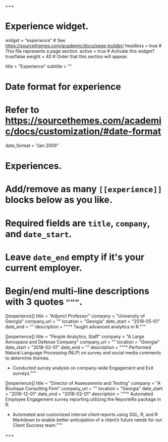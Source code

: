 +++
# Experience widget.
widget = "experience"  # See https://sourcethemes.com/academic/docs/page-builder/
headless = true  # This file represents a page section.
active = true  # Activate this widget? true/false
weight = 40  # Order that this section will appear.

title = "Experience"
subtitle = ""

# Date format for experience
#   Refer to https://sourcethemes.com/academic/docs/customization/#date-format
date_format = "Jan 2006"

# Experiences.
#   Add/remove as many `[[experience]]` blocks below as you like.
#   Required fields are `title`, `company`, and `date_start`.
#   Leave `date_end` empty if it's your current employer.
#   Begin/end multi-line descriptions with 3 quotes `"""`.


[[experience]]
  title = "Adjunct Professor"
  company = "University of Georgia"
  company_url = ""
  location = "Georgia"
  date_start = "2019-05-01"
  date_end = ""
  description = """* Taught advanced analytics in R."""
  
[[experience]]
  title = "People Analytics, Staff"
  company = "A Large Aerospace and Defense Company"
  company_url = ""
  location = "Georgia"
  date_start = "2018-02-01"
  date_end = ""
  description = """* Performed Natural Language Processing (NLP) on survey and social media comments to determine themes.
  
  * Conducted survey analysis on company-wide Engagement and Exit surveys."""

[[experience]]
  title = "Director of Assessments and Testing"
  company = "A Boutique Consulting Firm"
  company_url = ""
  location = "Georgia"
  date_start = "2016-12-01"
  date_end = "2018-02-01"
  description = """*	Automated Employee Engagement survey reporting utilizing the ReporteRs package in R.
  * Automated and customized internal client reports using SQL, R, and R Markdown to enable better anticipation of a client’s future needs for our Client Success team."""

+++
